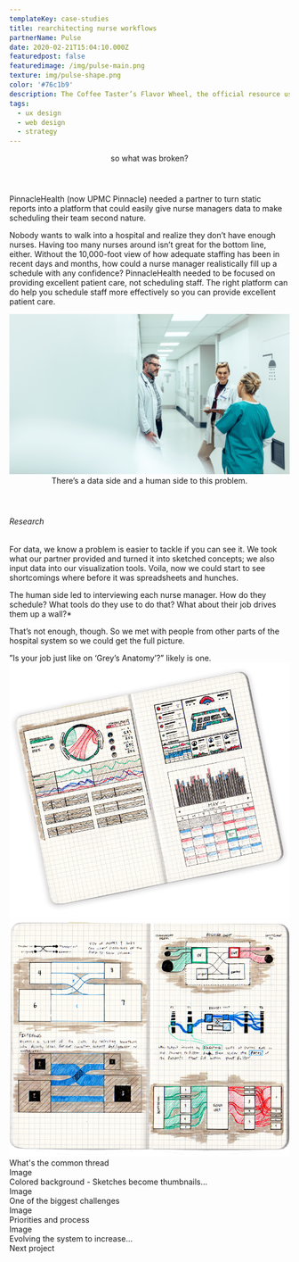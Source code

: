 ```yaml
---
templateKey: case-studies
title: rearchitecting nurse workflows
partnerName: Pulse
date: 2020-02-21T15:04:10.000Z
featuredpost: false
featuredimage: /img/pulse-main.png
texture: img/pulse-shape.png
color: '#76c1b9'
description: The Coffee Taster’s Flavor Wheel, the official resource used by coffee tasters, has been revised for the first time this year.
tags:
  - ux design
  - web design
  - strategy
---
```


<div class = "o-rhythm__container">
    <div class = "o-rhythm__col">
        <div class = "m-case-study-page-content__copy-section -push">
            <header>so what was broken?</header>
            <p>PinnacleHealth (now UPMC Pinnacle) needed a partner to turn static reports into a platform that could easily give nurse managers data to make scheduling their team second nature.</p>
            <p>Nobody wants to walk into a hospital and realize they don’t have enough nurses. Having too many nurses around isn’t great for the bottom line, either. Without the 10,000-foot view of how adequate staffing has been in recent days and months, how could a nurse manager realistically fill up a schedule with any confidence? PinnacleHealth needed to be focused on providing excellent patient care, not scheduling staff. The right platform can do help you schedule staff more effectively so you can provide excellent patient care.</p>
        </div>
    </div>
</div>
<div>
    <img src = "../../../static/img/case-studies/pulse/nurse_hallway.png" />
</div>
<div class = "o-rhythm__container">
    <div class = "m-case-study-page-content__copy-section">
        <header>There’s a data side and a human side to this problem.</header>
        <div class = "o-rhythm__row">
            <h6 class = "research__header">Research</h6>
            <div class = "research__copy">
                <p>For data, we know a problem is easier to tackle if you can see it. We took what our partner provided and turned it into sketched concepts; we also input data into our visualization tools. Voila, now we could start to see shortcomings where before it was spreadsheets and hunches. </p>
                <p>The human side led to interviewing each nurse manager. How do they schedule? What tools do they use to do that? What about their job drives them up a wall?*</p>
                <p>That’s not enough, though. So we met with people from other parts of the hospital system so we could get the full picture.</p>
                <div class = "easter-egg">”Is your job just like on ‘Grey’s Anatomy’?” likely is one.</div>
            </div>
        </div>
    </div>
</div>
<div class = "sketches">
    <div>
    <img src = "../../../static/img/case-studies/pulse/sketchbook1.png" />
    </div>
    <img class= "sketches__two" src = "../../../static/img/case-studies/pulse/sketchbook2.png" />
</div>
<div class = "o-rhythm__container">
    <div>What's the common thread</div>
</div>
<div>Image</div>
<div class = "o-rhythm__container">
    <div>Colored background - Sketches become thumbnails...</div>
    <div>Image</div>
</div>
<div class = "o-rhythm__container">
    <div>One of the biggest challenges</div>
</div>
<div>Image</div>
<div class = "o-rhythm__container">
    <div>Priorities and process</div>
</div>
<div>Image</div>
<div class = "o-rhythm__container">
    <div>Evolving the system to increase...</div>
</div>
<div class = "o-rhythm__container">
    <div>Next project</div>
</div>